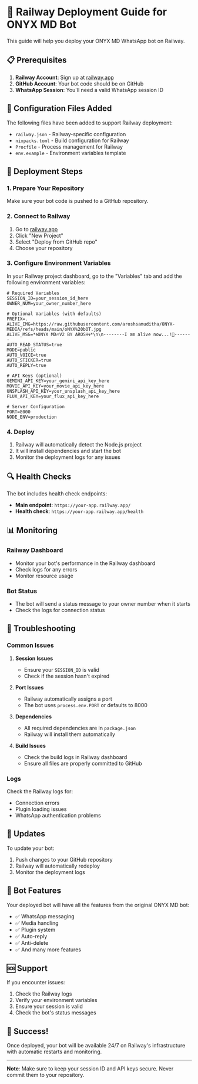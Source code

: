 # 🚀 Railway Deployment Guide for ONYX MD Bot

This guide will help you deploy your ONYX MD WhatsApp bot on Railway.

## 📋 Prerequisites

1. **Railway Account**: Sign up at [railway.app](https://railway.app)
2. **GitHub Account**: Your bot code should be on GitHub
3. **WhatsApp Session**: You'll need a valid WhatsApp session ID

## 🔧 Configuration Files Added

The following files have been added to support Railway deployment:

- `railway.json` - Railway-specific configuration
- `nixpacks.toml` - Build configuration for Railway
- `Procfile` - Process management for Railway
- `env.example` - Environment variables template

## 🚀 Deployment Steps

### 1. Prepare Your Repository

Make sure your bot code is pushed to a GitHub repository.

### 2. Connect to Railway

1. Go to [railway.app](https://railway.app)
2. Click "New Project"
3. Select "Deploy from GitHub repo"
4. Choose your repository

### 3. Configure Environment Variables

In your Railway project dashboard, go to the "Variables" tab and add the following environment variables:

```env
# Required Variables
SESSION_ID=your_session_id_here
OWNER_NUM=your_owner_number_here

# Optional Variables (with defaults)
PREFIX=.
ALIVE_IMG=https://raw.githubusercontent.com/aroshsamuditha/ONYX-MEDIA/refs/heads/main/oNYX%20bOT.jpg
ALIVE_MSG=*🌀ONYX MD🔥V2 BY AROSH🌀*\n\n--------I am alive now...!👻-------
AUTO_READ_STATUS=true
MODE=public
AUTO_VOICE=true
AUTO_STICKER=true
AUTO_REPLY=true

# API Keys (optional)
GEMINI_API_KEY=your_gemini_api_key_here
MOVIE_API_KEY=your_movie_api_key_here
UNSPLASH_API_KEY=your_unsplash_api_key_here
FLUX_API_KEY=your_flux_api_key_here

# Server Configuration
PORT=8000
NODE_ENV=production
```

### 4. Deploy

1. Railway will automatically detect the Node.js project
2. It will install dependencies and start the bot
3. Monitor the deployment logs for any issues

## 🔍 Health Checks

The bot includes health check endpoints:

- **Main endpoint**: `https://your-app.railway.app/`
- **Health check**: `https://your-app.railway.app/health`

## 📊 Monitoring

### Railway Dashboard
- Monitor your bot's performance in the Railway dashboard
- Check logs for any errors
- Monitor resource usage

### Bot Status
- The bot will send a status message to your owner number when it starts
- Check the logs for connection status

## 🔧 Troubleshooting

### Common Issues

1. **Session Issues**
   - Ensure your `SESSION_ID` is valid
   - Check if the session hasn't expired

2. **Port Issues**
   - Railway automatically assigns a port
   - The bot uses `process.env.PORT` or defaults to 8000

3. **Dependencies**
   - All required dependencies are in `package.json`
   - Railway will install them automatically

4. **Build Issues**
   - Check the build logs in Railway dashboard
   - Ensure all files are properly committed to GitHub

### Logs

Check the Railway logs for:
- Connection errors
- Plugin loading issues
- WhatsApp authentication problems

## 🔄 Updates

To update your bot:

1. Push changes to your GitHub repository
2. Railway will automatically redeploy
3. Monitor the deployment logs

## 📱 Bot Features

Your deployed bot will have all the features from the original ONYX MD bot:

- ✅ WhatsApp messaging
- ✅ Media handling
- ✅ Plugin system
- ✅ Auto-reply
- ✅ Anti-delete
- ✅ And many more features

## 🆘 Support

If you encounter issues:

1. Check the Railway logs
2. Verify your environment variables
3. Ensure your session is valid
4. Check the bot's status messages

## 🎉 Success!

Once deployed, your bot will be available 24/7 on Railway's infrastructure with automatic restarts and monitoring.

---

**Note**: Make sure to keep your session ID and API keys secure. Never commit them to your repository. 